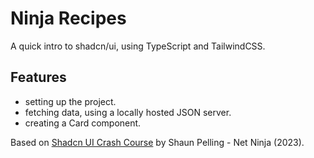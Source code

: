# Ninja Recipes

A quick intro to shadcn/ui, using TypeScript and TailwindCSS.

<!-- <p align="center">
    <img src="screenshot.png">
</p> -->

## Features

- setting up the project.
- fetching data, using a locally hosted JSON server.
- creating a Card component.

Based on [Shadcn UI Crash Course](https://www.youtube.com/playlist?list=PL4cUxeGkcC9h1NXLUuiAQ7c4UtdEInqma) by Shaun Pelling - Net Ninja (2023).

